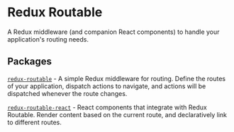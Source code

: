 # Redux Routable

A Redux middleware (and companion React components) to handle your application's
routing needs.

## Packages

[`redux-routable`](./packages/redux-routable) - A simple Redux middleware for
routing. Define the routes of your application, dispatch actions to navigate,
and actions will be dispatched whenever the route changes.

[`redux-routable-react`](./packages/redux-routable-react) - React components
that integrate with Redux Routable. Render content based on the current route,
and declaratively link to different routes.

